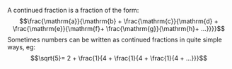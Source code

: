 A continued fraction is a fraction of the form:
$$\frac{\mathrm{a}}{\mathrm{b} + \frac{\mathrm{c}}{\mathrm{d} +
 \frac{\mathrm{e}}{\mathrm{f}+ \frac{\mathrm{g}}{\mathrm{h}+ ...}}}}$$
Sometimes numbers can be written as continued fractions in quite simple
ways, eg:
$$\sqrt{5}= 2 + \frac{1}{4 + \frac{1}{4 + \frac{1}{4 + ...}}}$$
